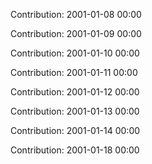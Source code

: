 Contribution: 2001-01-08 00:00

Contribution: 2001-01-09 00:00

Contribution: 2001-01-10 00:00

Contribution: 2001-01-11 00:00

Contribution: 2001-01-12 00:00

Contribution: 2001-01-13 00:00

Contribution: 2001-01-14 00:00

Contribution: 2001-01-18 00:00

